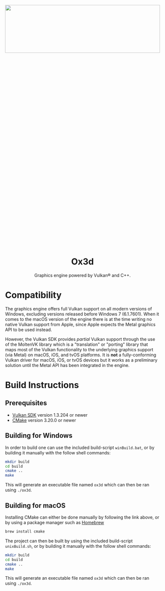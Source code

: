 <p align="center">
<img width=100% height=20% src="https://user-images.githubusercontent.com/44316688/157731067-78d8e97d-0d92-4860-acd7-9971b4276289.png">
</p>
<h1 align="center">Ox3d</h1>

<p align="center">
Graphics engine powered by Vulkan® and C++.
</p>

# Compatibility
The graphics engine offers full Vulkan support on all modern versions of Windows, excluding versions released before Windows 7 (6.1.7601). When it comes to the macOS version of the engine there is at the time writing no native Vulkan support from Apple, since Apple expects the Metal graphics API to be used instead.

However, the Vulkan SDK provides *partial* Vulkan support through the use of the MoltenVK library which is a "translation" or "porting" library that maps most of the Vulkan functionality to the underlying graphics support (via Metal) on macOS, iOS, and tvOS platforms. It is **not** a fully-conforming Vulkan driver for macOS, iOS, or tvOS devices but it works as a preliminary solution until the Metal API has been integrated in the engine.

# Build Instructions
## Prerequisites
- [Vulkan SDK](https://www.lunarg.com/vulkan-sdk/) version 1.3.204 or newer
- [CMake](https://cmake.org/) version 3.20.0 or newer


## Building for Windows
In order to build one can use the included build-script ```winBuild.bat```, or by building it manually with the follow shell commands:
```bash
mkdir build
cd build
cmake ..
make
```

This will generate an executable file named ```ox3d``` which can then be ran using ```./ox3d```.

## Building for macOS
Installing CMake can either be done manually by following the link above, or by using a package manager such as [Homebrew](https://brew.sh/)
```bash
brew install cmake
```

The project can then be built by using the included build-script ```unixBuild.sh```, or by building it manually with the follow shell commands:
```bash
mkdir build
cd build
cmake ..
make
```

This will generate an executable file named ```ox3d``` which can then be ran using ```./ox3d```.
